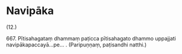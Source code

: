 # Navipāka

(12.)

667\. Pītisahagataṃ dhammaṃ paṭicca pītisahagato dhammo uppajjati navipākapaccayā…pe… . (Paripuṇṇaṃ, paṭisandhi natthi.)
